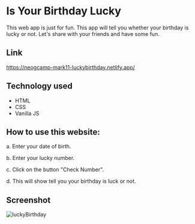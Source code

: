 
# Is Your Birthday Lucky

This web app is just for fun. This app will tell you whether your birthday is lucky or not. Let's share with your friends and have some fun.

## Link
https://neogcamp-mark11-luckybirthday.netlify.app/

## Technology used
* HTML
* CSS
* Vanilla JS

## How to use this website:

a. Enter your date of birth.

b. Enter your lucky number.

c. Click on the button "Check Number".

d. This will show tell you your birthday is luck or not.

## Screenshot


![luckyBirthday](https://user-images.githubusercontent.com/111738881/206107898-be8cac73-70c9-4851-afb7-b4296d41ebd7.PNG)
